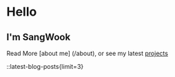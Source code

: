 # Hello

## I'm SangWook

Read More [about me] (/about), or see my latest [projects](/projects)

::latest-blog-posts{limit=3}
